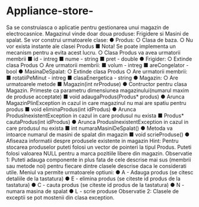 # Appliance-store-


Sa se construiasca o aplicatie pentru gestionarea unui magazin de electrocasnice. Magazinul vinde doar doua produse: Frigidere si Masini de spalat.
Se vor construi urmatoarele clase:
● Produs:
○ Clasa de baza. ○ Nu vor exista instante ale clasei Produs ■ Nota! Se poate implementa un mecanism pentru a evita acest lucru.
○ Clasa Produs va avea urmatorii membrii
■ id - intreg
■ nume - string
■ pret - double
● Frigider:
○ Extinde clasa Produs
○ Are urmatorii membrii:
■ volum - intreg
■ areCongelator - bool
● MasinaDeSpalat:
○ Extinde clasa Produs
○ Are urmatorii membrii:
■ rotatiiPeMinut - intreg
■ clasaEnergetica - string
● Magazin:
○ Are urmatoarele metode
■ Magazin(int nrProduse)
● Contructor pentru clasa Magazin. Primeste ca parametru dimensiunea magazinului(numarul maxim de produse acceptate)
■ void adaugaProdus(Produs* produs)
● Arunca MagazinPlinException in cazul in care magazinul nu mai are spatiu pentru produs
■ void eliminaProdus(int idProdus)
● Arunca ProdusInexistentException in cazul in care produsul nu exista
■ Produs* cautaProdus(int idProdus)
● Arunca ProdusInexistentException in cazul in care produsul nu exista
■ int numaraMasiniDeSpalat()
● Metoda va intoarce numarul de masini de spalat din magazin
■ void scrieProduse()
● Afiseaza informatii despre produsele existente in magazin
Hint: Pentru stocarea produselor puteti folosi un vector de pointeri la tipul Produs. Puteti folosi valoarea NULL pentru a marca pozitiile libere din magazin.
Observatie 1: Puteti adauga componente in plus fata de cele descrise mai sus (membrii sau metode noi) pentru fiecare dintre clasele descrise daca le considerati utile.
Meniul va permite urmatoarele optiuni:
● A - Adauga produs (se citesc detaliile de la tastatura)
● E - elimina produs (se citeste id produs de la tastatura)
● C - cauta produs (se citeste id produs de la tastatura)
● N - numara masina de spalat
● L - scrie produse
Observatie 2: Clasele de exceptii se pot mostenii din clasa exception.
